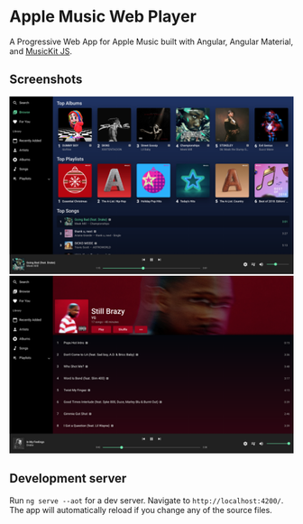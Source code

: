 # Apple Music Web Player

A Progressive Web App for Apple Music built with Angular, Angular Material, and [MusicKit JS](https://developer.apple.com/documentation/musickitjs).

## Screenshots

![browse.png](./screenshots/browse.png)
![album.png](./screenshots/album.png)

## Development server

Run `ng serve --aot` for a dev server. Navigate to `http://localhost:4200/`. The app will automatically reload if you change any of the source files.
